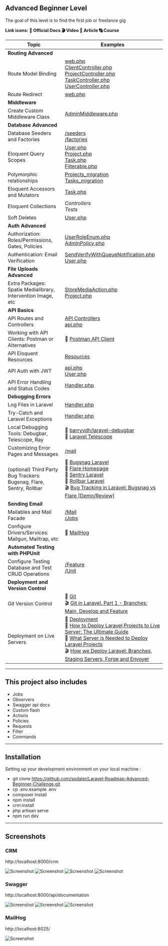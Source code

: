 ## Advanced Beginner Level
The goal of this level is to find the first job or freelance gig

__Link icons: :book: Official Docs :clapper: Video :page_facing_up: Article :capital_abcd: Course__ 

| Topic                                                                | Examples                                                                                                                                                                                                                                                                                                                                                                                                                                                                                                                                                                                                                                                                                                                                                                               |
|----------------------------------------------------------------------|----------------------------------------------------------------------------------------------------------------------------------------------------------------------------------------------------------------------------------------------------------------------------------------------------------------------------------------------------------------------------------------------------------------------------------------------------------------------------------------------------------------------------------------------------------------------------------------------------------------------------------------------------------------------------------------------------------------------------------------------------------------------------------------|
| **Routing Advanced**                                                 ||
| Route Model Binding                                                  | [web.php](https://github.com/sodaler/Laravel-Roadmap-Advanced-Beginner-Challenge/blob/main/routes/web.php#L29) <br> [ClientController.php](https://github.com/sodaler/Laravel-Roadmap-Advanced-Beginner-Challenge/blob/main/app/Http/Controllers/Crm/Client/ClientController.php) <br> [ProjectController.php](https://github.com/sodaler/Laravel-Roadmap-Advanced-Beginner-Challenge/blob/main/app/Http/Controllers/Crm/Project/ProjectController.php) <br> [TaskController.php](https://github.com/sodaler/Laravel-Roadmap-Advanced-Beginner-Challenge/blob/main/app/Http/Controllers/Crm/Task/TaskController.php) <br> [UserController.php](https://github.com/sodaler/Laravel-Roadmap-Advanced-Beginner-Challenge/blob/main/app/Http/Controllers/Crm/User/UserController.php) <br> |
| Route Redirect                                                       | [web.php](https://github.com/sodaler/Laravel-Roadmap-Advanced-Beginner-Challenge/blob/main/routes/web.php#L22) <br>                                                                                                                                                                                                                                                                                                                                                                                                                                                                                                                                                                                                                                                                    |
| **Middleware**                                                       ||
| Create Custom Middleware Class                                       | [AdminMiddleware.php](https://github.com/sodaler/Laravel-Roadmap-Advanced-Beginner-Challenge/blob/main/app/Http/Middleware/AdminMiddleware.php) <br>                                                                                                                                                                                                                                                                                                                                                                                                                                                                                                                                                                                                                                   |
| **Database Advanced**                                                ||
| Database Seeders and Factories                                       | [/seeders](https://github.com/sodaler/Laravel-Roadmap-Advanced-Beginner-Challenge/blob/main/database/seeders/DatabaseSeeder.php) <br> [/factories](https://github.com/sodaler/Laravel-Roadmap-Advanced-Beginner-Challenge/tree/main/database/factories) <br>                                                                                                                                                                                                                                                                                                                                                                                                                                                                                                                           |
| Eloquent Query Scopes                                                | [User.php](https://github.com/sodaler/Laravel-Roadmap-Advanced-Beginner-Challenge/blob/main/app/Models/User.php#L58) <br> [Project.php](https://github.com/sodaler/Laravel-Roadmap-Advanced-Beginner-Challenge/blob/main/app/Models/Project.php#L52) <br>  [Task.php](https://github.com/sodaler/Laravel-Roadmap-Advanced-Beginner-Challenge/blob/main/app/Models/Task.php#L48) <br>  [Filterable.php](https://github.com/sodaler/Laravel-Roadmap-Advanced-Beginner-Challenge/blob/main/app/Models/Traits/Filterable.php#L16) <br>                                                                                                                                                                                                                                                     |
| Polymorphic relationships                                            | [Projects_migration](https://github.com/sodaler/Laravel-Roadmap-Advanced-Beginner-Challenge/blob/main/database/migrations/2023_06_25_164506_create_projects_table.php) <br> [Tasks_migration](https://github.com/sodaler/Laravel-Roadmap-Advanced-Beginner-Challenge/blob/main/database/migrations/2023_06_26_185121_create_tasks_table.php) <br>                                                                                                                                                                                                                                                                                                                                                                                                                                      |
| Eloquent Accessors and Mutators                                      | [Task.php](https://github.com/sodaler/Laravel-Roadmap-Advanced-Beginner-Challenge/blob/main/app/Models/Task.php#L43) <br>                                                                                                                                                                                                                                                                                                                                                                                                                                                                                                                                                                                                                                                              |
| Eloquent Collections                                                 | _Controllers_ <br> _Tests_                                                                                                                                                                                                                                                                                                                                                                                                                                                                                                                                                                                                                                                                                                                                                             |
| Soft Deletes                                                         | [User.php](https://github.com/sodaler/Laravel-Roadmap-Advanced-Beginner-Challenge/blob/main/app/Models/User.php#L18)                                                                                                                                                                                                                                                                                                                                                                                                                                                                                                                                                                                                                                                                   
| **Auth Advanced**                                                    ||
| Authorization: Roles/Permissions, Gates, Policies                    | [UserRoleEnum.php](https://github.com/sodaler/Laravel-Roadmap-Advanced-Beginner-Challenge/blob/main/app/Enums/User/UserRoleEnum.php) <br> [AdminPolicy.php](https://github.com/sodaler/Laravel-Roadmap-Advanced-Beginner-Challenge/blob/main/app/Policies/AdminPolicy.php) <br>                                                                                                                                                                                                                                                                                                                                                                                                                                                                                                        |
| Authentication: Email Verification                                   | [SendVerifyWithQueueNotification.php](https://github.com/sodaler/Laravel-Roadmap-Advanced-Beginner-Challenge/blob/main/app/Notifications/SendVerifyWithQueueNotification.php) <br> [User.php](https://github.com/sodaler/Laravel-Roadmap-Advanced-Beginner-Challenge/blob/main/app/Models/User.php#L16) <br>                                                                                                                                                                                                                                                                                                                                                                                                                                                                           |
| **File Uploads Advanced**                                            |                                                                                                                                                                                                                                                                                                                                                                                                                                                                                                                                                                                                                      
| Extra Packages: Spatie Medialibrary, Intervention Image, etc         | [StoreMediaAction.php](https://github.com/sodaler/Laravel-Roadmap-Advanced-Beginner-Challenge/blob/main/app/Actions/Media/StoreMediaAction.php) <br> [Project.php](https://github.com/sodaler/Laravel-Roadmap-Advanced-Beginner-Challenge/blob/main/app/Models/Project.php#L14) <br>                                                                                                                                                                                                                                                                                                                                                                                                                                                                                                   |
| **API Basics**                                                       |                                                                                                                                                                                                                                                                                                                                                                                                                                                                                                                                                                                                                                                                                                                                                                                        |
| API Routes and Controllers                                           | [API Controllers](https://github.com/sodaler/Laravel-Roadmap-Advanced-Beginner-Challenge/tree/main/app/Http/Controllers/Api/V1) <br> [api.php](https://github.com/sodaler/Laravel-Roadmap-Advanced-Beginner-Challenge/blob/main/routes/api.php) <br>                                                                                                                                                                                                                                                                                                                                                                                                                                                                                                                                   |
| Working with API Clients: Postman or Alternatives                    | :book: [Postman API Client](https://www.postman.com/product/api-client/) <br>                                                                                                                                                                                                                                                                                                                                                                                                                                                                                                                                                                                                                                                                                                          |
| API Eloquent Resources                                               | [Resources](https://github.com/sodaler/Laravel-Roadmap-Advanced-Beginner-Challenge/tree/main/app/Http/Resources) <br>                                                                                                                                                                                                                                                                                                                                                                                                                                                                                                                                                                                                                                                                  |
| API Auth with JWT                                                    | [api.php](https://github.com/sodaler/Laravel-Roadmap-Advanced-Beginner-Challenge/blob/main/routes/api.php#L26) <br> [User.php](https://github.com/sodaler/Laravel-Roadmap-Advanced-Beginner-Challenge/blob/main/app/Models/User.php#L16) <br>                                                                                                                                                                                                                                                                                                                                                                                                                                                                                                                                          |
| API Error Handling and Status Codes                                  | [Handler.php](https://github.com/sodaler/Laravel-Roadmap-Advanced-Beginner-Challenge/blob/main/app/Exceptions/Handler.php) <br>                                                                                                                                                                                                                                                                                                                                                                                                                                                                                                                                                                                                                                                        
| **Debugging Errors**                                                 ||
| Log Files in Laravel                                                 | [Handler.php](https://github.com/sodaler/Laravel-Roadmap-Advanced-Beginner-Challenge/blob/main/app/Exceptions/Handler.php#L74) <br>                                                                                                                                                                                                                                                                                                                                                                                                                                                                                                                                                                                                                                                    |
| Try-Catch and Laravel Exceptions                                     | [Handler.php](https://github.com/sodaler/Laravel-Roadmap-Advanced-Beginner-Challenge/blob/main/app/Exceptions/Handler.php) <br>                                                                                                                                                                                                                                                                                                                                                                                                                                                                                                                                                                                                                                                        |
| Local Debugging Tools: Debugbar, Telescope, Ray                      | :book: [barryvdh/laravel-debugbar](https://github.com/barryvdh/laravel-debugbar) <br>:book: [Laravel Telescope](https://laravel.com/docs/8.x/telescope) <br>                                                                                                                                                                                                                                                                                                                                                                                                                                                                                                                                                                                                                           |
| Customizing Error Pages and Messages                                 | [/mail](https://github.com/sodaler/Laravel-Roadmap-Advanced-Beginner-Challenge/tree/main/resources/views/mail) <br>                                                                                                                                                                                                                                                                                                                                                                                                                                                                                                                                                                                                                                                                    
| (optional) Third Party Bug Trackers: Bugsnag, Flare, Sentry, Rollbar | :book: [Bugsnag Laravel](https://docs.bugsnag.com/platforms/php/laravel/) <br>:book: [Flare Homepage](https://flareapp.io/) <br>:book: [Sentry Laravel](https://docs.sentry.io/platforms/php/guides/laravel/) <br>:book: [Rollbar Laravel](https://docs.rollbar.com/docs/laravel) <br>:clapper: [Bug Tracking in Laravel: Bugsnag vs Flare [Demo/Review]](https://www.youtube.com/watch?v=88UqUXhWwGA) <br>                                                                                                                                                                                                                                                                                                                                                                            |
| **Sending Email**                                                    ||
| Mailables and Mail Facade                                            | [/Mail](https://github.com/sodaler/Laravel-Roadmap-Advanced-Beginner-Challenge/tree/main/app/Mail) <br> [/Jobs](https://github.com/sodaler/Laravel-Roadmap-Advanced-Beginner-Challenge/tree/main/app/Jobs)                                                                                                                                                                                                                                                                                                                                                                                                                                                                                                                                                                             |
| Configure Drivers/Services: Mailgun, Mailtrap, etc                   | :book: [MailHog](https://github.com/mailhog/MailHog)                                                                                                                                                                                                                                                                                                                                                                                                                                                                                                                                                                                                                                                                                                                                   |                                                                                                                                                                                                                                                                                                                                                                                                                                                                                  |
| **Automated Testing with PHPUnit**                                   ||
| Configure Testing Database and Test CRUD Operations                  | [/Feature](https://github.com/sodaler/Laravel-Roadmap-Advanced-Beginner-Challenge/tree/main/tests/Feature/Controllers) <br> [/Unit](https://github.com/sodaler/Laravel-Roadmap-Advanced-Beginner-Challenge/tree/main/tests/Unit)                                                                                                                                                                                                                                                                                                                                                                                                                                                                                                                                        |
| **Deployment and Version Control**                                   ||
| Git Version Control                                                  | :book: [Git](https://git-scm.com/) <br>:clapper: [Git in Laravel. Part 1 - Branches: Main, Develop and Feature](https://www.youtube.com/watch?v=AmScEC-_72I) <br>                                                                                                                                                                                                                                                                                                                                                                                                                                                                                                                                                                                                                      |
| Deployment on Live Servers                                           | :book: [Deployment](https://laravel.com/docs/8.x/deployment) <br>:page_facing_up: [How to Deploy Laravel Projects to Live Server: The Ultimate Guide](https://laraveldaily.com/how-to-deploy-laravel-projects-to-live-server-the-ultimate-guide/) <br>:page_facing_up: [What Server is Needed to Deploy Laravel Projects](https://laraveldaily.com/what-server-is-needed-to-deploy-laravel-projects/) <br>:clapper: [How we Deploy Laravel: Branches, Staging Servers, Forge and Envoyer](https://www.youtube.com/watch?v=8DVuVftFZcQ) <br>                                                                                                                                                                                                                                            |

---

## This project also includes

- Jobs
- Observers
- Swagger api docs
- Custom flash
- Actions
- Policies
- Requests
- Filter
- Commands

---

## Installation

Setting up your development environment on your local machine :

- git clone https://github.com/sodaler/Laravel-Roadmap-Advanced-Beginner-Challenge.git
- cp .env.example .env
- composer install
- npm install
- crm:install
- php artisan serve
- npm run dev

---

## Screenshots

### CRM

http://localhost:8000/crm

![Screenshot](public/images/img.png)
![Screenshot](public/images/img_1.png)
![Screenshot](public/images/img_2.png)
![Screenshot](public/images/img_3.png)

### Swagger

http://localhost:8000/api/documentation

![Screenshot](public/images/img_4.png)
![Screenshot](public/images/img_5.png)
![Screenshot](public/images/img_6.png)

### MailHog

http://localhost:8025/

![Screenshot](public/images/img_7.png)
